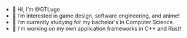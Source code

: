 - 👋 Hi, I’m @GTLugo
- 👀 I’m interested in game design, software engineering, and anime!
- 🌱 I’m currently studying for my bachelor's in Computer Science.
- 🚀 I'm working on my own application frameworks in C++ and Rust!
<!---- 💞️ I’m looking to collaborate on ...
- 📫 How to reach me ...--->

<!---
GTLugo/GTLugo is a ✨ special ✨ repository because its `README.md` (this file) appears on your GitHub profile.
You can click the Preview link to take a look at your changes.
--->

